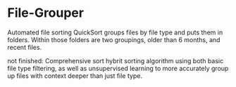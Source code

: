 # File-Grouper
Automated file sorting
QuickSort groups files by file type and puts them in folders. Within those folders are two groupings, older than 6 months, and recent files.

not finished:
Comprehensive sort
hybrit sorting algorithm using both basic file type filtering, as well as unsupervised learning to more accurately group up files with context deeper than just file type. 
